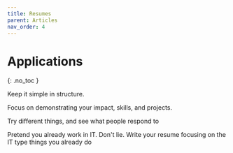 ```yaml
---
title: Resumes
parent: Articles
nav_order: 4
---
```


# Applications
{: .no_toc }

Keep it simple in structure.
  
Focus on demonstrating your impact, skills, and projects.
  
Try different things, and see what people respond to

Pretend you already work in IT. Don't lie. Write your resume focusing on the IT type things you already do
